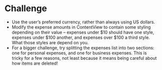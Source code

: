 # Challenge

* Use the user’s preferred currency, rather than always using US dollars.
* Modify the expense amounts in ContentView to contain some styling depending on their value – expenses under $10 should have one style, expenses under $100 another, and expenses over $100 a third style. What those styles are depend on you.
* For a bigger challenge, try splitting the expenses list into two sections: one for personal expenses, and one for business expenses. This is tricky for a few reasons, not least because it means being careful about how items are deleted!
